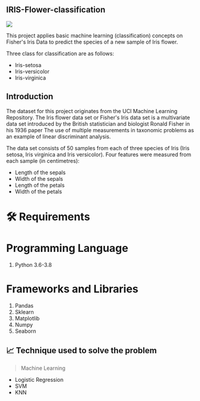 
## IRIS-Flower-classification

<img src="https://miro.medium.com/max/875/1*7bnLKsChXq94QjtAiRn40w.png">

This project applies basic machine learning (classification) concepts on Fisher's Iris Data to predict the species of a new sample of Iris flower.

Three class for classification are as follows:

* Iris-setosa
* Iris-versicolor
* Iris-virginica

## Introduction

The dataset for this project originates from the UCI Machine Learning Repository. The Iris flower data set or Fisher's Iris data set is a multivariate data set introduced by the British statistician and biologist Ronald Fisher in his 1936 paper The use of multiple measurements in taxonomic problems as an example of linear discriminant analysis.

The data set consists of 50 samples from each of three species of Iris (Iris setosa, Iris virginica and Iris versicolor).
Four features were measured from each sample (in centimetres):
* Length of the sepals
* Width of the sepals
* Length of the petals
* Width of the petals

# 🛠️ Requirements

# Programming Language
  1. Python 3.6-3.8

# Frameworks and Libraries
1) Pandas
2) Sklearn
3) Matplotlib
4) Numpy
5) Seaborn

  <h2>📈 Technique used to solve the problem</h2>
  
  >   Machine Learning
  
  *   Logistic Regression
  *   SVM
  *   KNN
 
